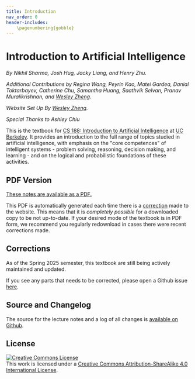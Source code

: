 ```yaml
---
title: Introduction
nav_order: 0
header-includes:
    \pagenumbering{gobble}
---
```


# Introduction to Artificial Intelligence

_By Nikhil Sharma, Josh Hug, Jacky Liang, and Henry Zhu._

_Additional Contributions by Regina Wang, Peyrin Kao, Matei Gardea, Danial Toktarbayev, Catherine Chu, Samantha Huang, Saathvik Selvan, Pranav Muralikrishnan, and [Wesley Zheng](https://wkaiz.github.io)._

_Website Set Up By [Wesley Zheng](https://wkaiz.github.io)._

_Special Thanks to Ashley Chiu_


This is the textbook for [CS 188: Introduction to Artificial Intelligence](https://inst.eecs.berkeley.edu/~cs188/sp25) at [UC Berkeley](https://eecs.berkeley.edu/). It provides an introduction to the full range of topics studied in artificial intelligence, with emphasis on the "core competences" of intelligent systems - problem solving, reasoning, decision making, and learning - and on the logical and probabilistic foundations of these activities.

## PDF Version
[These notes are available as a PDF.](https://inst.eecs.berkeley.edu/~cs188/textbook/textbook_full.pdf)

This PDF is automatically generated each time there is a [correction](#corrections) made to the website. This means that it is _completely possible_ for a downloaded copy to be not up-to-date. If your desired mode of the textbook is in PDF form, we recommend you regularly redownload in cases there were recent corrections made.

## Corrections

As of the Spring 2025 semester, this textbook are still being actively maintained and updated.

If you see any parts that needs to be corrected, please open a Github issue [here](https://github.com/BerkeleyAI/textbook/issues).

## Source and Changelog

The source for the lecture notes and a log of all changes is [available on Github](https://github.com/BerkeleyAI/textbook).

## License

<a rel="license" href="http://creativecommons.org/licenses/by-sa/4.0/"><img alt="Creative Commons License" style="border-width:0" src="https://i.creativecommons.org/l/by-sa/4.0/88x31.png" /></a><br />This <span xmlns:dct="http://purl.org/dc/terms/" href="http://purl.org/dc/dcmitype/Text" rel="dct:type">work</span> is licensed under a <a rel="license" href="http://creativecommons.org/licenses/by-sa/4.0/">Creative Commons Attribution-ShareAlike 4.0 International License</a>.

